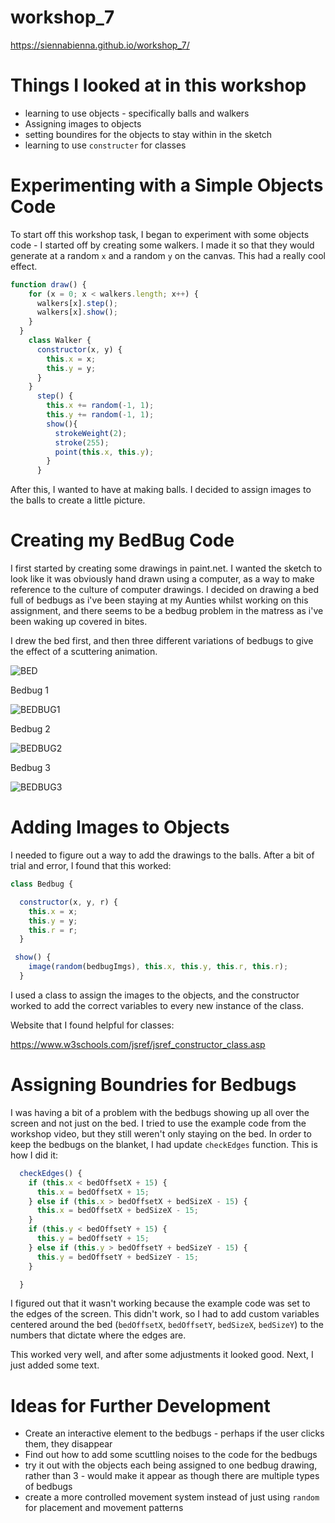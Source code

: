 # workshop_7

https://siennabienna.github.io/workshop_7/ 

# Things I looked at in this workshop
- learning to use objects - specifically balls and walkers
- Assigning images to objects
- setting boundires for the objects to stay within in the sketch
- learning to use `constructer` for classes

# Experimenting with a Simple Objects Code

To start off this workshop task, I began to experiment with some objects code - I started off by creating some walkers. I made it so that they would generate at a random `x` and a random `y` on the canvas. This had a really cool effect. 

```js
function draw() {
    for (x = 0; x < walkers.length; x++) {
      walkers[x].step();
      walkers[x].show();
    }
  }
    class Walker {
      constructor(x, y) {
        this.x = x;
        this.y = y;
      }
    }
      step() {
        this.x += random(-1, 1);
        this.y += random(-1, 1);
        show(){
          strokeWeight(2);
          stroke(255);
          point(this.x, this.y);
        }
      }
```

After this, I wanted to have at making balls. I decided to assign images to the balls to create a little picture.

# Creating my BedBug Code

I first started by creating some drawings in paint.net. I wanted the sketch to look like it was obviously hand drawn using a computer, as a way to make reference to the culture of computer drawings. I decided on drawing a bed full of bedbugs as i've been staying at my Aunties whilst working on this assignment, and there seems to be a bedbug problem in the matress as i've been waking up covered in bites. 

I drew the bed first, and then three different variations of bedbugs to give the effect of a scuttering animation.

![BED](https://github.com/user-attachments/assets/7381e961-59a3-4473-af2a-1e492321e1de)

Bedbug 1

![BEDBUG1](https://github.com/user-attachments/assets/05a583ba-0338-4780-80dd-29fce4a25f2d)

Bedbug 2

![BEDBUG2](https://github.com/user-attachments/assets/d4d6e9e4-cb1d-4a6d-b977-9678f69fb08f)

Bedbug 3

![BEDBUG3](https://github.com/user-attachments/assets/9fa7c4f3-2180-48bf-9e5f-bc1a00f36a12)

# Adding Images to Objects

I needed to figure out a way to add the drawings to the balls. After a bit of trial and error, I found that this worked:

```js
class Bedbug {

  constructor(x, y, r) {
    this.x = x;
    this.y = y;
    this.r = r;
  }

 show() {
    image(random(bedbugImgs), this.x, this.y, this.r, this.r);
  }
```

I used a class to assign the images to the objects, and the constructor worked to add the correct variables to every new instance of the class.

Website that I found helpful for classes:

https://www.w3schools.com/jsref/jsref_constructor_class.asp 

# Assigning Boundries for Bedbugs

I was having a bit of a problem with the bedbugs showing up all over the screen and not just on the bed. I tried to use the example code from the workshop video, but they still weren't only staying on the bed. In order to keep the bedbugs on the blanket, I had update `checkEdges` function. This is how I did it:

```js
  checkEdges() {
    if (this.x < bedOffsetX + 15) {
      this.x = bedOffsetX + 15;
    } else if (this.x > bedOffsetX + bedSizeX - 15) {
      this.x = bedOffsetX + bedSizeX - 15;
    }
    if (this.y < bedOffsetY + 15) {
      this.y = bedOffsetY + 15;
    } else if (this.y > bedOffsetY + bedSizeY - 15) {
      this.y = bedOffsetY + bedSizeY - 15;
    }

  }
```

I figured out that it wasn't working because the example code was set to the edges of the screen. This didn't work, so I had to add custom variables centered around the bed (`bedOffsetX`, `bedOffsetY`, `bedSizeX`, `bedSizeY`) to the numbers that dictate where the edges are.

This worked very well, and after some adjustments it looked good. Next, I just added some text.

# Ideas for Further Development
- Create an interactive element to the bedbugs - perhaps if the user clicks them, they disappear
- Find out how to add some scuttling noises to the code for the bedbugs
- try it out with the objects each being assigned to one bedbug drawing, rather than 3 - would make it appear as though there are multiple types of bedbugs
- create a more controlled movement system instead of just using `random` for placement and movement patterns



